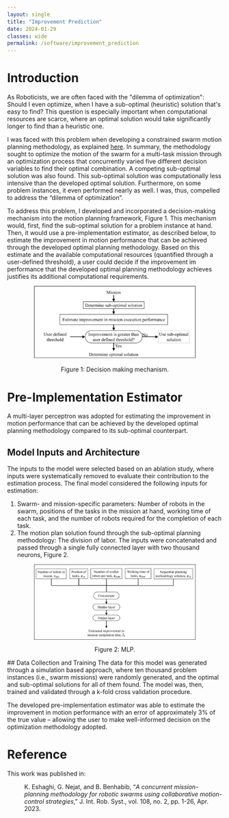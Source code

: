 ```yaml
---
layout: single
title: "Improvement Prediction"
date: 2024-01-29
classes: wide
permalink: /software/improvement_prediction
---
```


# Introduction
As Roboticists, we are often faced with the "dilemma of optimization": Should I even optimize, when I have a sub-optimal (heuristic) solution that's easy to find? This question is especially important when computational resources are scarce, where an optimal solution would take significantly longer to find than a heuristic one.

I was faced with this problem when developing a constrained swarm motion planning methodology, as explained <a href="/software_projects/constrained_planning/">here</a>. In summary, the methodology sought to optimize the motion of the swarm for a multi-task mission through an optimization process that concurrently varied five different decision variables to find their optimal combination. A competing sub-optimal solution was also found. This sub-optimal solution was computationally less intensive than the developed optimal solution. Furthermore, on some problem instances, it even performed nearly as well. I was, thus, compelled to address the “dilemma of optimization”.

To address this problem, I developed and incorporated a decision-making mechanism into the motion planning framework, Figure 1. This mechanism would, first, find the sub-optimal solution for a problem instance at hand. Then, it would use a pre-implementation estimator, as described below, to estimate the improvement in motion performance that can be achieved through the developed optimal planning methodology. Based on this estimate and the available computational resources (quantified through a user-defined threshold), a user could decide if the improvement im performance that the developed optimal planning methodology achieves justifies its additional computational requirements. 

<div style="display: flex; flex-wrap: wrap; justify-content: space-around;">
<img src="/assets/files_improvement_prediction/mechanism.png" alt="Image 1" style="width: 75%; align: middle;" >
</div>
<p style="text-align: center;">Figure 1: Decision making mechanism.</p>

# Pre-Implementation Estimator
A multi-layer perceptron was adopted for estimating the improvement in motion performance that can be achieved by the developed optimal planning methodology compared to its sub-optimal counterpart.

## Model Inputs and Architecture
The inputs to the model were selected based on an ablation study, where inputs were systematically removed to evaluate their contribution to the estimation process. The final model considered the following inputs for estimation:
1.	Swarm- and mission-specific parameters: Number of robots in the swarm, positions of the tasks in the mission at hand, working time of each task, and the number of robots required for the completion of each task.
2.	The motion plan solution found through the sub-optimal planning methodology: The division of labor. 
The inputs were concatenated and passed through a single fully connected layer with two thousand neurons, Figure 2.

<div style="display: flex; flex-wrap: wrap; justify-content: space-around;">
<img src="/assets/files_improvement_prediction/mlp.png" alt="Image 1" style="width: 75%; align: middle;" >
</div>
<p style="text-align: center;">Figure 2: MLP.</p>
## Data Collection and Training
The data for this model was generated through a simulation based approach, where ten thousand problem instances (i.e., swarm missions) were randomly generated, and the optimal and sub-optimal solutions for all of them found. The model was, then, trained and validated through a k-fold cross validation procedure. 

The developed pre-implementation estimator was able to estimate the improvement in motion performance with an error of approximately 3% of the true value – allowing the user to make well-informed decision on the optimization methodology adopted.

# Reference
This work was published in:
<p style="padding-left: 40px;"> 
	K. Eshaghi, G. Nejat, and B. Benhabib, “<i>A concurrent mission-planning methodology for robotic swarms using collaborative motion-control strategies</i>,” J. Int. Rob. Syst., vol. 108, no. 2, pp. 1-26, Apr. 2023.
</p>